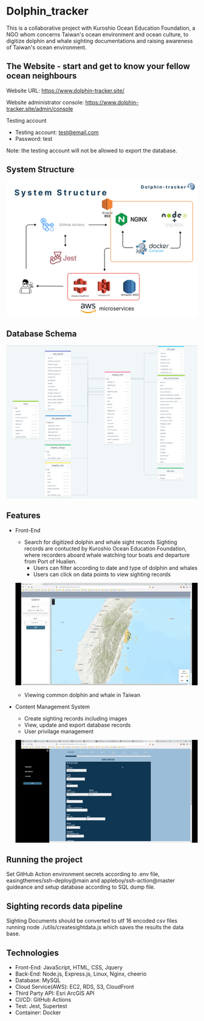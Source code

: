 # Dolphin_tracker
This is a collaborative project with Kuroshio Ocean Education Foundation, a NGO whom concerns Taiwan's ocean 
environment and ocean culture, to digitize dolphin and whale sighting documentations and raising awareness of Taiwan's ocean environment.

## The Website - start and get to know your fellow ocean neighbours

Website URL: https://www.dolphin-tracker.site/

Website administrator console: https://www.dolphin-tracker.site/admin/console

Testing account

- Testing account: test@email.com
- Password: test

Note: the testing account will not be allowed to export the database. 

## System Structure

![System structure image](/readme_assets/system_structure_0728.png)

## Database Schema
![Database design image](/readme_assets/database_design_0728.png)

## Features
- Front-End 
    - Search for digitized dolphin and whale sight records 
    Sighting records are contucted by Kuroshio Ocean Education Foundation, where recorders aboard whale watching tour boats and departure from Port of Hualien.
        - Users can filter according to date and type of dolphin and whales
        - Users can click on data points to view sighting records

    ![search sight record video](readme_assets/search_sighting_records_0728.gif)
    - Viewing common dolphin and whale in Taiwan 

- Content Management System
    - Create sighting records including images
    - View, update and export database records
    - User privilage management 

    ![content management system video](readme_assets/content_management_system_0728.gif)

## Running the project 
Set GitHub Action environment secrets according to .env file, easingthemes/ssh-deploy@main and appleboy/ssh-action@master guideance and setup database according to SQL dump file. 

## Sighting records data pipeline  
Sighting Documents should be converted to utf 16 encoded csv files running node ./utils/createsightdata.js which 
saves the results the data base.

## Technologies
- Front-End: JavaScript, HTML, CSS, Jquery   
- Back-End: Node.js, Express.js, Linux, Nginx, cheerio
- Database: MySQL
- Cloud Service(AWS): EC2, RDS, S3, CloudFront
- Third Party API: Esri ArcGIS API
- CI/CD: GitHub Actions
- Test: Jest, Supertest
- Container: Docker
